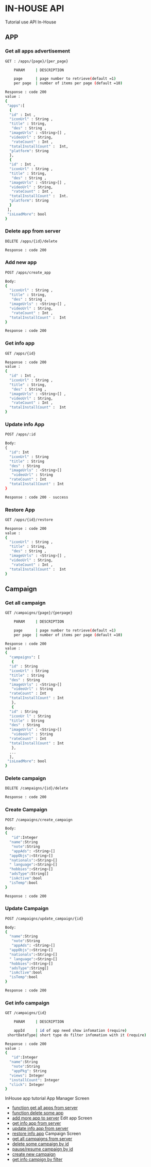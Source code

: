 # IN-HOUSE API

Tutorial use API In-House

## APP

### Get all apps advertisement

```bash
GET : /apps/{page}/{per_page}
```

```bash
    PARAM     | DESCRIPTION

    page      | page number to retrieve(default =1)
    per page  | number of items per page (default =10)
```

```bash
Response : code 200
value : 
{
 "apps":[
  {
  "id" : Int ,
  "iconUrl" : String ,
  "title" : String,
   "des" : String ,
  "imageUrls" : <String>[] ,
  "videoUrl" : String,
   "rateCount" : Int ,
  "totalInstallCount" :  Int,
  "platform": String
  },
  {
  "id" : Int ,
  "iconUrl" : String ,
  "title" : String,
   "des" : String ,
  "imageUrls" : <String>[] ,
  "videoUrl" : String,
   "rateCount" : Int ,
  "totalInstallCount" :  Int.
  "platform": String
  }
 ],
 "isLoadMore": bool
}
```

### Delete app from server

```bash
DELETE /apps/{id}/delete
```
```bash
Response : code 200
```
### Add new app

```bash
POST /apps/create_app
```
```bash
Body: 
{
  "iconUrl" : String ,
  "title" : String,
   "des" : String ,
  "imageUrls" : <String>[] ,
  "videoUrl" : String,
   "rateCount" : Int ,
  "totalInstallCount" :  Int
}
```
```bash
Response : code 200
```

### Get info app
```bash
GET /apps/{id}
```

```bash
Response : code 200
value : 
{
  "id" : Int ,
  "iconUrl" : String ,
  "title" : String,
   "des" : String ,
  "imageUrls" : <String>[] ,
  "videoUrl" : String,
   "rateCount" : Int ,
  "totalInstallCount" :  Int
}
```

### Update info App
```bash
POST /apps/:id
```
```bash
Body: 
{ 
  "id": Int
  "iconUrl" : String 
  "title" : String 
  "des" : String 
  "imageUrls" : <String>[]
   "videoUrl" : String 
  "rateCount" : Int 
  "totalInstallCount" : Int  
}
```
```bash
Response : code 200 - success
```

### Restore App
```bash
GET /apps/{id}/restore
```

```bash
Response : code 200
value : 
{
  "iconUrl" : String ,
  "title" : String,
   "des" : String ,
  "imageUrls" : <String>[] ,
  "videoUrl" : String,
   "rateCount" : Int ,
  "totalInstallCount" :  Int
}
```

## Campaign
### Get all campaign
```bash
GET /campaigns/{page}/{perpage}
```
```bash
    PARAM     | DESCRIPTION

    page      | page number to retrieve(default =1)
    per page  | number of items per page (default =10)
```
```bash
Response : code 200
value : 
{
  "campaigns": [
   { 
  "id" : String 
  "iconUrl" : String 
  "title" : String 
  "des" : String 
  "imageUrls" : <String>[]
   "videoUrl" : String 
  "rateCount" : Int 
  "totalInstallCount" : Int   
   },
   { 
  "id" : String 
  "iconUr l" : String 
  "title" : String 
  "des" : String 
  "imageUrls" : <String>[]
   "videoUrl" : String 
  "rateCount" : Int 
  "totalInstallCount" : Int  
   },
  ...
  ],
 "isLoadMore": bool
}
```

### Delete campaign
```bash
DELETE /campaigns/{id}/delete
```

```bash
Response : code 200
```

### Create Campaign
```bash
POST /campaigns/create_campaign
```
```bash
Body: 
{ 
   "id":Integer 
  "name":String
   "note":String 
   "appAds": <String>[]  
  "appObjs":<String>[]  
  "nationals":<String>[]
  " language":<String>[]
  "hobbies":<String>[] 
  "adsType":String[] 
  "isActive":bool 
  "isTemp":bool  
}

```
```bash
Response : code 200
```

### Update Campaign
```bash
POST /campaigns/update_campaign/{id}
```
```bash
Body: 
{ 
  "name":String
   "note":String 
   "appAds": <String>[]  
  "appObjs":<String>[]  
  "nationals":<String>[]
  " language":<String>[]
  "hobbies":<String>[] 
  "adsType":String[] 
  "isActive":bool 
  "isTemp":bool  
}

```
```bash
Response : code 200
```

### Get info campaign
```bash
GET /campaigns/{id}
```

```bash
    PARAM     | DESCRIPTION

    appId     | id of app need show infomation (require) 
 shortDateType| short type do filter infomation with it (require)   
```
```bash
Response : code 200
value : 
{
   "id":Integer 
  "name":String
   "note":String 
   "appPkg": String
  "views": Integer
  "installCount": Integer
  "click": Integer
}
```
InHouse app tutorial
App Manager Screen
- [function get all apps from server](#Get-all-apps-advertisement)
- [function delete some app](#Delete-app-from-server)
- [add more app to server](#Add-new-app)
Edit app Screen 
- [get info app from server](#Get-info-app)
- [update info app from server](#Update-info-App)
- [restore info app](#Restore-App)
Campaign Screen
- [get all campaigns from server](#Get-all-campaign)
- [delete some campaign by id](#Delete-campaign)
- [pause/resume campaign by id](#Update-Campaign)
- [create new campaign](#Create-Campaign)
- [get info campign by filter](#Get-info-campaign)


